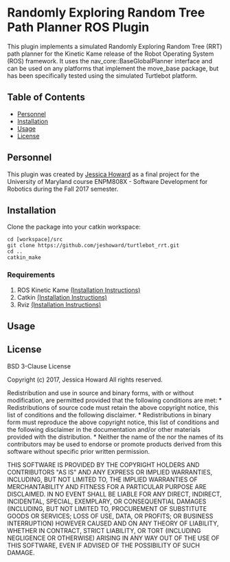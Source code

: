 # Randomly Exploring Random Tree Path Planner ROS Plugin
This plugin implements a simulated Randomly Exploring Random Tree (RRT) path planner for the Kinetic Kame release of the Robot Operating System (ROS) framework. It uses the nav_core::BaseGlobalPlanner interface and can be used on any platforms that implement the move_base package, but has been specifically tested using the simulated Turtlebot platform.

## Table of Contents
- [Personnel](#personnel)
- [Installation](#installation)
- [Usage](#usage)
- [License](#license)

## Personnel
This plugin was created by [Jessica Howard](jmhoward@umd.edu) as a final project for the University of Maryland course ENPM808X - Software Development for Robotics during the Fall 2017 semester.

## Installation
Clone the package into your catkin workspace:
```
cd [workspace]/src
git clone https://github.com/jeshoward/turtlebot_rrt.git
cd ..
catkin_make
```

### Requirements
1. ROS Kinetic Kame [(Installation Instructions)](docs/README_DEPENDENCIES.md#ros)
2. Catkin [(Installation Instructions)](docs/README_DEPENDENCIES.md#catkin)
3. Rviz [(Installation Instructions)](/docs/README_DEPENDENCIES.md#rviz)

## Usage

## License
BSD 3-Clause License

Copyright (c) 2017, Jessica Howard
All rights reserved.

Redistribution and use in source and binary forms, with or without
modification, are permitted provided that the following conditions are met:
    * Redistributions of source code must retain the above copyright
      notice, this list of conditions and the following disclaimer.
    * Redistributions in binary form must reproduce the above copyright
      notice, this list of conditions and the following disclaimer in the
      documentation and/or other materials provided with the distribution.
    * Neither the name of the <organization> nor the
      names of its contributors may be used to endorse or promote products
      derived from this software without specific prior written permission.

THIS SOFTWARE IS PROVIDED BY THE COPYRIGHT HOLDERS AND CONTRIBUTORS "AS IS" AND
ANY EXPRESS OR IMPLIED WARRANTIES, INCLUDING, BUT NOT LIMITED TO, THE IMPLIED
WARRANTIES OF MERCHANTABILITY AND FITNESS FOR A PARTICULAR PURPOSE ARE
DISCLAIMED. IN NO EVENT SHALL <COPYRIGHT HOLDER> BE LIABLE FOR ANY
DIRECT, INDIRECT, INCIDENTAL, SPECIAL, EXEMPLARY, OR CONSEQUENTIAL DAMAGES
(INCLUDING, BUT NOT LIMITED TO, PROCUREMENT OF SUBSTITUTE GOODS OR SERVICES;
LOSS OF USE, DATA, OR PROFITS; OR BUSINESS INTERRUPTION) HOWEVER CAUSED AND
ON ANY THEORY OF LIABILITY, WHETHER IN CONTRACT, STRICT LIABILITY, OR TORT
(INCLUDING NEGLIGENCE OR OTHERWISE) ARISING IN ANY WAY OUT OF THE USE OF THIS
SOFTWARE, EVEN IF ADVISED OF THE POSSIBILITY OF SUCH DAMAGE.
